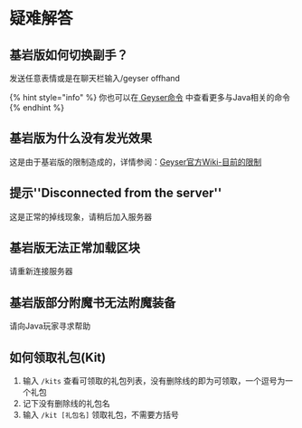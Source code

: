# 疑难解答

## 基岩版如何切换副手？

发送任意表情或是在聊天栏输入/geyser offhand

{% hint style="info" %}
你也可以在[ Geyser命令](../cha-jian/geyser.md#ming-ling) 中查看更多与Java相关的命令
{% endhint %}

## 基岩版为什么没有发光效果

这是由于基岩版的限制造成的，详情参阅：[Geyser官方Wiki-目前的限制](https://wiki.geysermc.org/geyser/current-limitations/)

## 提示''Disconnected from the server''

这是正常的掉线现象，请稍后加入服务器

## 基岩版无法正常加载区块

请重新连接服务器

## 基岩版部分附魔书无法附魔装备

请向Java玩家寻求帮助

## 如何领取礼包(Kit)

1. 输入 `/kits` 查看可领取的礼包列表，没有删除线的即为可领取，一个逗号为一个礼包
2. 记下没有删除线的礼包名
3. 输入 `/kit [礼包名]` 领取礼包，不需要方括号
